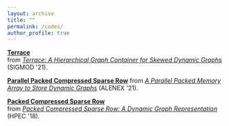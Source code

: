 ```yaml
---
layout: archive
title: ""
permalink: /codes/
author_profile: true
---
```


**[Terrace](https://github.com/PASSIONLab/terrace)**      
from *[Terrace: A Hierarchical Graph Container for Skewed Dynamic Graphs](https://itshelenxu.github.io/files/papers/terrace-sigmod-21.pdf)* (SIGMOD '21).

**[Parallel Packed Compressed Sparse Row](https://github.com/wheatman/PPCSR_)**
from *[A Parallel Packed Memory Array to Store Dynamic Graphs](https://itshelenxu.github.io/files/papers/ppcsr-alenex-21.pdf)* (ALENEX '21).

**[Packed Compressed Sparse Row](https://github.com/wheatman/Packed-Compressed-Sparse-Row)**     
from *[Packed Compressed Sparse Row: A Dynamic Graph Representation](https://itshelenxu.github.io/files/papers/pcsr.pdf)* (HPEC '18).
